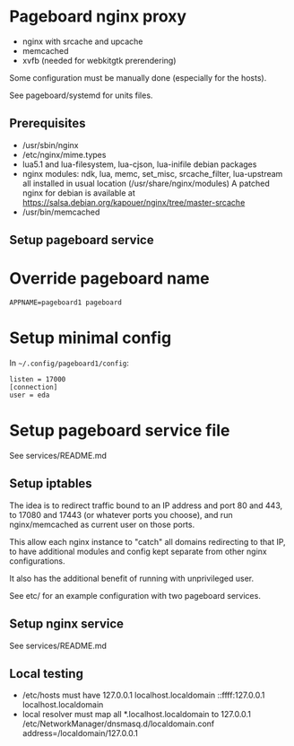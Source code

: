 Pageboard nginx proxy
=====================

- nginx with srcache and upcache
- memcached
- xvfb (needed for webkitgtk prerendering)

Some configuration must be manually done (especially for the hosts).

See pageboard/systemd for units files.

Prerequisites
-------------

* /usr/sbin/nginx
* /etc/nginx/mime.types
* lua5.1 and lua-filesystem, lua-cjson, lua-inifile debian packages
* nginx modules: ndk, lua, memc, set_misc, srcache_filter, lua-upstream all installed
  in usual location (/usr/share/nginx/modules)
  A patched nginx for debian is available at
  https://salsa.debian.org/kapouer/nginx/tree/master-srcache
* /usr/bin/memcached


Setup pageboard service
-----------------------

# Override pageboard name

`APPNAME=pageboard1 pageboard`

# Setup minimal config

In `~/.config/pageboard1/config`:
```
listen = 17000
[connection]
user = eda
```

# Setup pageboard service file

See services/README.md


Setup iptables
--------------

The idea is to redirect traffic bound to an IP address
and port 80 and 443, to 17080 and 17443 (or whatever ports
you choose), and run nginx/memcached as current user on
those ports.

This allow each nginx instance to "catch" all domains redirecting
to that IP, to have additional modules and config kept separate
from other nginx configurations.

It also has the additional benefit of running with unprivileged user.

See etc/ for an example configuration with two pageboard services.


Setup nginx service
-------------------

See services/README.md


Local testing
-------------

- /etc/hosts must have
127.0.0.1	localhost.localdomain
::ffff:127.0.0.1 localhost.localdomain
- local resolver must map all *.localhost.localdomain to 127.0.0.1
/etc/NetworkManager/dnsmasq.d/localdomain.conf
address=/localdomain/127.0.0.1

